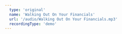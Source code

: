 ```yaml
---
  type: 'original'
  name: 'Walking Out On Your Financials'
  url: '/audio/Walking Out On Your Financials.mp3'
  recordingType: 'demo'
---
```

